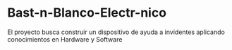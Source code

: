 # Bast-n-Blanco-Electr-nico
El proyecto busca construir un dispositivo de ayuda a invidentes aplicando conocimientos en Hardware y Software
